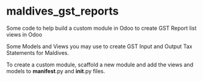 # maldives_gst_reports
Some code to help build a custom module in Odoo to create GST Report list views in Odoo

Some Models and Views you may use to create GST Input and Output Tax Statements for Maldives.

To create a custom module, scaffold a new module and add the views and models to __manifest__.py and __init__.py files.
